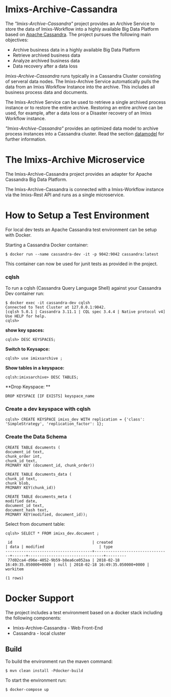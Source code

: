 # Imixs-Archive-Cassandra
The _"Imixs-Archive-Cassandra"_ project provides an Archive Service to store the data of Imixs-Workflow into a highly available Big Data Platform based on [Apache Cassandra](http://cassandra.apache.org/). The project pursues the following main objectives:

 - Archive business data in a highly available Big Data Platform
 - Retrieve archived business data 
 - Analyze archived business data 
 - Data recovery after a data loss 

_Imixs-Archive-Cassandra_ runs  typically in a Cassandra Cluster consisting of serveral data nodes. The Imixs-Archive Service automatically pulls the data from an Imixs Workflow Instance into the archive. This includes all business process data and documents. 

The Imixs-Archive Service can be used to retrieve a single archived process instance or to restore the entire archive. Restoring an entire archive can be used, for example, after a data loss or a Disaster recovery of an Imixs Workflow instance. 


_"Imixs-Archive-Cassandra"_  provides an optimized data model to archive process instances into a Cassandra cluster. Read the section [datamodel](docs/DATAMODEL.md) for further information.


# The Imixs-Archive Microservice



The Imixs-Archive-Cassandra project provides an adapter for Apache Cassandra Big Data Platform.

The Imixs-Archive-Cassandra is connected with a Imixs-Workflow instance via the Imixs-Rest API and runs as a single microservice. 


# How to Setup a Test Environment

For local dev tests an Apache Cassandra test environment can be setup with Docker. 

Starting a Cassandra Docker container:

	$ docker run --name cassandra-dev -it -p 9042:9042 cassandra:latest

This container can now be used for junit tests as provided in the project. 

### cqlsh

To run a cqlsh (Cassandra Query Language Shell) against your Cassandra Dev container run:

	$ docker exec -it cassandra-dev cqlsh
	Connected to Test Cluster at 127.0.0.1:9042.
	[cqlsh 5.0.1 | Cassandra 3.11.1 | CQL spec 3.4.4 | Native protocol v4]
	Use HELP for help.
	cqlsh>


**show key spaces:**

	cqlsh> DESC KEYSPACES;	
	
**Switch to Keysapce:**

	cqlsh> use imixsarchive ;
	
**Show tables in a keyspace:**	

	cqlsh:imixsarchive> DESC TABLES;
	
**Drop Keyspace: ** 

	DROP KEYSPACE [IF EXISTS] keyspace_name

### Create a dev keyspace with cqlsh

	cqlsh> CREATE KEYSPACE imixs_dev WITH replication = {'class': 'SimpleStrategy', 'replication_factor': 1};
	
	
### Create the Data Schema

	CREATE TABLE documents (
	document_id text,
	chunk_order int,
	chunk_id text,
	PRIMARY KEY (document_id, chunk_order))
	
	CREATE TABLE documents_data (
	chunk_id text, 
	chunk blob,
	PRIMARY KEY(chunk_id))
	
	CREATE TABLE documents_meta (
	modified date,
	document_id text,
	document_hash text,
	PRIMARY KEY(modified, document_id));
	
	
Select from document table:

	cqlsh> SELECT * FROM imixs_dev.document ;
	
	 id                                   | created                         | data | modified                        | type
	--------------------------------------+---------------------------------+------+---------------------------------+---------
	 77d02ca4-d96e-4052-9b59-b8ea6ce052aa | 2018-02-18 16:49:35.050000+0000 | null | 2018-02-18 16:49:35.050000+0000 | workitem
	
	(1 rows)



# Docker Support

The project includes a test environment based on a docker stack including the following components:

* Imixs-Archive-Cassandra - Web Front-End
* Cassandra - local cluster


## Build

To build the environment run the maven command:

	$ mvn clean install -Pdocker-build

To start the environment run:
	
	$ docker-compose up


